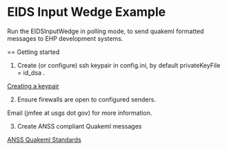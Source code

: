 EIDS Input Wedge Example
========================

Run the EIDSInputWedge in polling mode, to send quakeml formatted messages to EHP development systems.


== Getting started

1) Create (or configure) ssh keypair in config.ini, by default privateKeyFile = id_dsa .

[Creating a keypair](http://ehppdl1.cr.usgs.gov/userguide/sending.html#keypair)


2) Ensure firewalls are open to configured senders.

Email (jmfee at usgs dot gov) for more information.


3) Create ANSS compliant Quakeml messages

[ANSS Quakeml Standards](https://github.com/usgs/quakeml)
